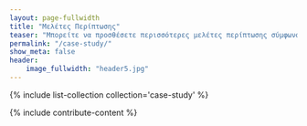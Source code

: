 ```yaml
---
layout: page-fullwidth
title: "Μελέτες Περίπτωσης"
teaser: "Μπορείτε να προσθέσετε περισσότερες μελέτες περίπτωσης σύμφωνα με τις οδηγίες στο τέλος της σελίδας"
permalink: "/case-study/"
show_meta: false
header:
    image_fullwidth: "header5.jpg"
---
```


{% include list-collection collection='case-study' %}

{% include contribute-content %}
